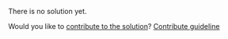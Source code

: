 
There is no solution yet.

Would you like to [contribute to the solution](https://github.com/BFEdev/BFE.dev-solutions/blob/main/problem/implement-bigint-division_en.md)? [Contribute guideline](https://github.com/BFEdev/BFE.dev-solutions#how-to-contribute)
